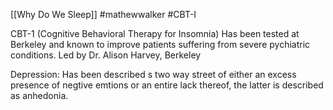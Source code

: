 [[Why Do We Sleep]] #mathewwalker #CBT-I

CBT-1 (Cognitive Behavioral Therapy for Insomnia) Has been tested at Berkeley and known to improve patients suffering from severe pychiatric conditions. Led by Dr. Alison Harvey, Berkeley

Depression:
Has been described s  two way street of either an excess presence of negtive emtions or an entire lack thereof, the latter is described as anhedonia.

